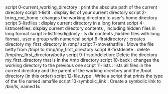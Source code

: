 script 0-current_working_directory :  print the absolute path of the current directory
script 1-listit :  display list of your current directory
script 2-bring_me_home : changes the working directory to user's home directory
script  3-listfiles  : display current directory in a long foramt
script 4-listmorefiles: display current directory contents , including hidden files in long format
script 5-listfilesdigitonly : ls dir contents ,hidden files  with long format , user a group with numerical
script 6-firstdirectory : creates directory my_first_directory in /tmp/
script 7-movethatfile : Move the file betty from /tmp/ to /tmp/my_first_directory
script 8-firstdelete : delete /tmp/my_first_directory/betty
script 9-firstdirdeletion: Delete the directory my_first_directory that is in the /tmp directory
script 10-back : changes the working directory to the previous one
script 11-lists : lists all files  in the current directory and the parent of the working directory and the /boot directory (in this order)
script 12-file_type : Write a script that prints the type of the file named iamafile
script 13-symbolic_link : Create a symbolic link to /bin/ls, named __ls__

